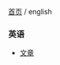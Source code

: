 [首页](https://printjs.github.io/blog) / english


### 英语

* [文章](https://printjs.github.io/blog/docs/english/course_speak)
